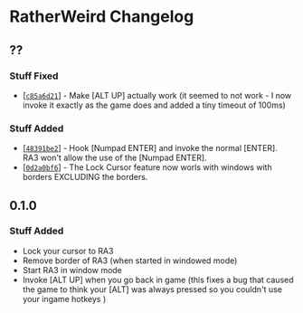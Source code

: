 # RatherWeird Changelog

## ??
### Stuff Fixed
* [[`c85a6d21`](https://github.com/zokker13/RatherWeird/commit/c85a6d21052386bb3a44eb3f2d583c66f5a14935)] - Make [ALT UP] actually work (it seemed to not work - I now invoke it exactly as the game does and added a tiny timeout of 100ms)

### Stuff Added
* [[`48391be2`](https://github.com/zokker13/RatherWeird/commit/48391be29f471609d4875dccb63160db484ce07a)] - Hook [Numpad ENTER] and invoke the normal [ENTER]. RA3 won't allow the use of the [Numpad ENTER].
* [[`0d2a0bf6`](https://github.com/zokker13/RatherWeird/commit/0d2a0bf6e413219758218f9dd813aa75f59a4dd5)] - The Lock Cursor feature now worls with windows with borders EXCLUDING the borders.

## 0.1.0
### Stuff Added
* Lock your cursor to RA3
* Remove border of RA3 (when started in windowed mode)
* Start RA3 in window mode
* Invoke [ALT UP] when you go back in game (this fixes a bug that caused the game to think your [ALT] was always pressed so you couldn't use your ingame hotkeys )

